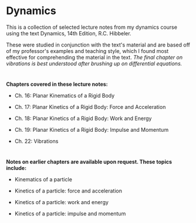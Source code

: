 # Dynamics

This is a collection of selected lecture notes from my dynamics course using the text Dynamics, 14th Edition, R.C. Hibbeler.

These were studied in conjunction with the text's material and are based off of my professor's examples and teaching style, which I found most effective for comprehending the material in the text. *The final chapter on vibrations is best understood after brushing up on differential equations.*
#
**Chapters covered in these lecture notes:**

- Ch. 16: Planar Kinematics of a Rigid Body

- Ch. 17: Planar Kinetics of a Rigid Body: Force and Acceleration

- Ch. 18: Planar Kinetics of a Rigid Body: Work and Energy

- Ch. 19: Planar Kinetics of a Rigid Body: Impulse and Momentum

- Ch. 22: Vibrations
#
**Notes on earlier chapters are available upon request. These topics include:**

- Kinematics of a particle

- Kinetics of a particle: force and acceleration

- Kinetics of a particle: work and energy

- Kinetics of a particle: impulse and momentum
